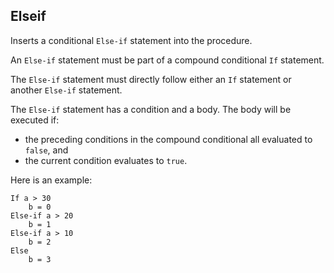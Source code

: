 ## Elseif
  
Inserts a conditional `Else-if` statement into the procedure.

An `Else-if` statement must be part of a compound conditional `If` statement. 

The `Else-if` statement must directly follow either an `If` statement or another `Else-if` statement.

The `Else-if` statement has a condition and a body. The body will be executed if:
* the preceding conditions in the compound conditional all evaluated to `false`, and
* the current condition evaluates to `true`.

Here is an example:

```
If a > 30 
    b = 0
Else-if a > 20
    b = 1
Else-if a > 10 
    b = 2
Else
    b = 3
```